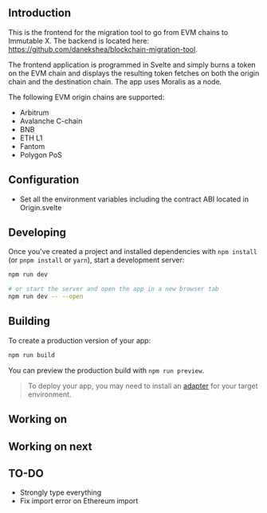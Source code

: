 ## Introduction
This is the frontend for the migration tool to go from EVM chains to Immutable X. The backend is located here: https://github.com/danekshea/blockchain-migration-tool.

The frontend application is programmed in Svelte and simply burns a token on the EVM chain and displays the resulting token fetches on both the origin chain and the destination chain. The app uses Moralis as a node.

The following EVM origin chains are supported:
* Arbitrum
* Avalanche C-chain
* BNB
* ETH L1
* Fantom
* Polygon PoS

## Configuration
* Set all the environment variables including the contract ABI located in Origin.svelte

## Developing

Once you've created a project and installed dependencies with `npm install` (or `pnpm install` or `yarn`), start a development server:

```bash
npm run dev

# or start the server and open the app in a new browser tab
npm run dev -- --open
```

## Building

To create a production version of your app:

```bash
npm run build
```

You can preview the production build with `npm run preview`.

> To deploy your app, you may need to install an [adapter](https://kit.svelte.dev/docs/adapters) for your target environment.

## Working on

## Working on next

## TO-DO
* Strongly type everything
* Fix import error on Ethereum import
